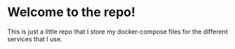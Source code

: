 # Welcome to the repo!

This is just a little repo that I store my docker-compose files for the different services that I use.
